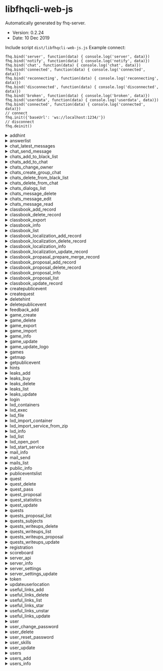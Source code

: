 # libfhqcli-web-js

 Automatically generated by fhq-server. 
 * Version: 0.2.24
 * Date: 10 Dec 2019

 Include script ```dist/libfhqcli-web-js.js```
 Example connect:
```
fhq.bind('server', function(data) { console.log('server', data)})
fhq.bind('notify', function(data) { console.log('notify', data)})
fhq.bind('chat', function(data) { console.log('chat', data)})
fhq.bind('connected', function(data) { console.log('connected', data)})
fhq.bind('reconnecting', function(data) { console.log('reconnecting', data)})
fhq.bind('disconnected', function(data) { console.log('disconnected', data)})
fhq.bind('broken', function(data) { console.log('broken', data)})
fhq.bind('userdata', function(data) { console.log('userdata', data)})
fhq.bind('connected', function(data) { console.log('connected', data)})
// connect
fhq.init({'baseUrl': 'ws://localhost:1234/'})
// disconnect
fhq.deinit()
```

<details>
<summary>addhint</summary>

## addhint

Methid add hint to quest

Access: unauthorized - **no**,  user - **no**,  admin - **yes**

 #### Input params 

 * questid - integer, required; quest id
 * hint - string, required; hint text


 #### example call method 

```
fhq.addhint({
    "questid": 0,
    "hint": ""
}).done(function(r) {
    console.log('Success: ', r);
}).fail(function(err) {
    console.error('Error:', err);
});
```

</details>

<details>
<summary>answerlist</summary>

## answerlist

Return user answers list

Access: unauthorized - **no**,  user - **no**,  admin - **yes**

 #### Input params 

 * page - integer, required; Number of page
 * onpage - integer, required; How much rows on page
 * questid - integer, optional; Filter for questid
 * userid - integer, optional; Filter for userid


 #### example call method 

```
fhq.answerlist({
    "page": 0,
    "onpage": 10,
    "questid": 0,
    "userid": 0
}).done(function(r) {
    console.log('Success: ', r);
}).fail(function(err) {
    console.error('Error:', err);
});
```

</details>

<details>
<summary>chat_latest_messages</summary>

## chat_latest_messages

Method will be send chat message and it sent to another users

Access: unauthorized - **yes**,  user - **yes**,  admin - **yes**

 #### Input params 



 #### example call method 

```
fhq.chat_latest_messages({

}).done(function(r) {
    console.log('Success: ', r);
}).fail(function(err) {
    console.error('Error:', err);
});
```

</details>

<details>
<summary>chat_send_message</summary>

## chat_send_message

Method will be send chat message and it sent to another users

Access: unauthorized - **no**,  user - **yes**,  admin - **yes**

 #### Input params 

 * type - string, required; Type
 * message - string, required; Message


 #### example call method 

```
fhq.chat_send_message({
    "type": "",
    "message": ""
}).done(function(r) {
    console.log('Success: ', r);
}).fail(function(err) {
    console.error('Error:', err);
});
```

</details>

<details>
<summary>chats_add_to_black_list</summary>

## chats_add_to_black_list

Add user to black list

Access: unauthorized - **no**,  user - **yes**,  admin - **yes**

 #### Input params 



 #### example call method 

```
fhq.chats_add_to_black_list({

}).done(function(r) {
    console.log('Success: ', r);
}).fail(function(err) {
    console.error('Error:', err);
});
```

</details>

<details>
<summary>chats_add_to_chat</summary>

## chats_add_to_chat

Add user to some chat

Access: unauthorized - **no**,  user - **yes**,  admin - **yes**

 #### Input params 



 #### example call method 

```
fhq.chats_add_to_chat({

}).done(function(r) {
    console.log('Success: ', r);
}).fail(function(err) {
    console.error('Error:', err);
});
```

</details>

<details>
<summary>chats_change_owner</summary>

## chats_change_owner

Change owner of the chat

Access: unauthorized - **no**,  user - **yes**,  admin - **yes**

 #### Input params 



 #### example call method 

```
fhq.chats_change_owner({

}).done(function(r) {
    console.log('Success: ', r);
}).fail(function(err) {
    console.error('Error:', err);
});
```

</details>

<details>
<summary>chats_create_group_chat</summary>

## chats_create_group_chat

Create group chat

Access: unauthorized - **no**,  user - **yes**,  admin - **yes**

 #### Input params 



 #### example call method 

```
fhq.chats_create_group_chat({

}).done(function(r) {
    console.log('Success: ', r);
}).fail(function(err) {
    console.error('Error:', err);
});
```

</details>

<details>
<summary>chats_delete_from_black_list</summary>

## chats_delete_from_black_list

Delete user from black list

Access: unauthorized - **no**,  user - **yes**,  admin - **yes**

 #### Input params 



 #### example call method 

```
fhq.chats_delete_from_black_list({

}).done(function(r) {
    console.log('Success: ', r);
}).fail(function(err) {
    console.error('Error:', err);
});
```

</details>

<details>
<summary>chats_delete_from_chat</summary>

## chats_delete_from_chat

Delete user from chat

Access: unauthorized - **no**,  user - **yes**,  admin - **yes**

 #### Input params 



 #### example call method 

```
fhq.chats_delete_from_chat({

}).done(function(r) {
    console.log('Success: ', r);
}).fail(function(err) {
    console.error('Error:', err);
});
```

</details>

<details>
<summary>chats_dialogs_list</summary>

## chats_dialogs_list

Show list of dialogs

Access: unauthorized - **no**,  user - **yes**,  admin - **yes**

 #### Input params 



 #### example call method 

```
fhq.chats_dialogs_list({

}).done(function(r) {
    console.log('Success: ', r);
}).fail(function(err) {
    console.error('Error:', err);
});
```

</details>

<details>
<summary>chats_message_delete</summary>

## chats_message_delete

Delete message from chat

Access: unauthorized - **no**,  user - **yes**,  admin - **yes**

 #### Input params 



 #### example call method 

```
fhq.chats_message_delete({

}).done(function(r) {
    console.log('Success: ', r);
}).fail(function(err) {
    console.error('Error:', err);
});
```

</details>

<details>
<summary>chats_message_edit</summary>

## chats_message_edit

Edit message

Access: unauthorized - **no**,  user - **yes**,  admin - **yes**

 #### Input params 



 #### example call method 

```
fhq.chats_message_edit({

}).done(function(r) {
    console.log('Success: ', r);
}).fail(function(err) {
    console.error('Error:', err);
});
```

</details>

<details>
<summary>chats_message_read</summary>

## chats_message_read

Change chat message status from "unread" to "read"

Access: unauthorized - **no**,  user - **yes**,  admin - **yes**

 #### Input params 



 #### example call method 

```
fhq.chats_message_read({

}).done(function(r) {
    console.log('Success: ', r);
}).fail(function(err) {
    console.error('Error:', err);
});
```

</details>

<details>
<summary>classbook_add_record</summary>

## classbook_add_record

Adds a new article with the specified name, content, and id.

Access: unauthorized - **no**,  user - **no**,  admin - **yes**

 #### Input params 

 * parentid - integer, required; pareintid for classbook article
 * name - string, required; name of article
 * content - string, required; content of article
 * uuid - string, optional; uuid of article
 * ordered - integer, optional; order of article


 #### example call method 

```
fhq.classbook_add_record({
    "parentid": 0,
    "name": "",
    "content": "",
    "uuid": "",
    "ordered": 0
}).done(function(r) {
    console.log('Success: ', r);
}).fail(function(err) {
    console.error('Error:', err);
});
```

</details>

<details>
<summary>classbook_delete_record</summary>

## classbook_delete_record

Delete a article with a given classbookid

Access: unauthorized - **no**,  user - **no**,  admin - **yes**

 #### Input params 

 * classbookid - integer, required; id for classbook article


 #### example call method 

```
fhq.classbook_delete_record({
    "classbookid": 0
}).done(function(r) {
    console.log('Success: ', r);
}).fail(function(err) {
    console.error('Error:', err);
});
```

</details>

<details>
<summary>classbook_export</summary>

## classbook_export

Export classbook's articles to html or markdown, optionally in zip archive.

Access: unauthorized - **no**,  user - **yes**,  admin - **yes**

 #### Input params 

 * output - string, required; The output file format
 * lang - string, required; The output file format
 * zip - boolean, optional; Zipping the output


 #### example call method 

```
fhq.classbook_export({
    "output": "",
    "lang": "",
    "zip": ""
}).done(function(r) {
    console.log('Success: ', r);
}).fail(function(err) {
    console.error('Error:', err);
});
```

</details>

<details>
<summary>classbook_info</summary>

## classbook_info

Return name and content, langs, path classbook article with a given id

Access: unauthorized - **yes**,  user - **yes**,  admin - **yes**

 #### Input params 

 * classbookid - integer, required; id for the classbook article
 * lang - string, optional; Set lang for the article


 #### example call method 

```
fhq.classbook_info({
    "classbookid": 0,
    "lang": ""
}).done(function(r) {
    console.log('Success: ', r);
}).fail(function(err) {
    console.error('Error:', err);
});
```

</details>

<details>
<summary>classbook_list</summary>

## classbook_list

Return list of classbook articles

Access: unauthorized - **yes**,  user - **yes**,  admin - **yes**

 #### Input params 

 * parentid - integer, required; parentid for classbook articles
 * lang - string, optional; lang for classbook articles
 * search - string, optional; Search string for classbook articles


 #### example call method 

```
fhq.classbook_list({
    "parentid": 0,
    "lang": "",
    "search": ""
}).done(function(r) {
    console.log('Success: ', r);
}).fail(function(err) {
    console.error('Error:', err);
});
```

</details>

<details>
<summary>classbook_localization_add_record</summary>

## classbook_localization_add_record

Add a new article localization for the English version

Access: unauthorized - **no**,  user - **no**,  admin - **yes**

 #### Input params 

 * classbookid - integer, required; Classbookid for article localization
 * lang - string, required; Language
 * name - string, required; Article name
 * content - string, required; The content of the article


 #### example call method 

```
fhq.classbook_localization_add_record({
    "classbookid": 0,
    "lang": "",
    "name": "",
    "content": ""
}).done(function(r) {
    console.log('Success: ', r);
}).fail(function(err) {
    console.error('Error:', err);
});
```

</details>

<details>
<summary>classbook_localization_delete_record</summary>

## classbook_localization_delete_record

Delete an article localization

Access: unauthorized - **no**,  user - **no**,  admin - **yes**

 #### Input params 

 * classbook_localizationid - integer, required; Localization id


 #### example call method 

```
fhq.classbook_localization_delete_record({
    "classbook_localizationid": 0
}).done(function(r) {
    console.log('Success: ', r);
}).fail(function(err) {
    console.error('Error:', err);
});
```

</details>

<details>
<summary>classbook_localization_info</summary>

## classbook_localization_info

Find and display localization for an article by classbookid

Access: unauthorized - **no**,  user - **no**,  admin - **yes**

 #### Input params 

 * classbook_localizationid - integer, required; Localization id


 #### example call method 

```
fhq.classbook_localization_info({
    "classbook_localizationid": 0
}).done(function(r) {
    console.log('Success: ', r);
}).fail(function(err) {
    console.error('Error:', err);
});
```

</details>

<details>
<summary>classbook_localization_update_record</summary>

## classbook_localization_update_record

Update table with localization by classbookid

Access: unauthorized - **no**,  user - **no**,  admin - **yes**

 #### Input params 

 * classbook_localizationid - integer, required; Localization id
 * name - string, required; Article name
 * content - string, required; The content of the article


 #### example call method 

```
fhq.classbook_localization_update_record({
    "classbook_localizationid": 0,
    "name": "",
    "content": ""
}).done(function(r) {
    console.log('Success: ', r);
}).fail(function(err) {
    console.error('Error:', err);
});
```

</details>

<details>
<summary>classbook_propasal_prepare_merge_record</summary>

## classbook_propasal_prepare_merge_record

Prepare to merge updating requests

Access: unauthorized - **no**,  user - **no**,  admin - **yes**

 #### Input params 

 * classbook_proposal_id - integer, required; Proposal id


 #### example call method 

```
fhq.classbook_propasal_prepare_merge_record({
    "classbook_proposal_id": 0
}).done(function(r) {
    console.log('Success: ', r);
}).fail(function(err) {
    console.error('Error:', err);
});
```

</details>

<details>
<summary>classbook_proposal_add_record</summary>

## classbook_proposal_add_record

Propose an update of article

Access: unauthorized - **no**,  user - **yes**,  admin - **yes**

 #### Input params 

 * classbookid - integer, required; Classbookid for an article
 * lang - string, required; Language
 * name - string, required; Article name
 * content - string, required; The content of the article


 #### example call method 

```
fhq.classbook_proposal_add_record({
    "classbookid": 0,
    "lang": "",
    "name": "",
    "content": ""
}).done(function(r) {
    console.log('Success: ', r);
}).fail(function(err) {
    console.error('Error:', err);
});
```

</details>

<details>
<summary>classbook_proposal_delete_record</summary>

## classbook_proposal_delete_record

Delete a proposal of updating an article

Access: unauthorized - **no**,  user - **yes**,  admin - **yes**

 #### Input params 

 * classbook_proposal_id - integer, required; Proposal id


 #### example call method 

```
fhq.classbook_proposal_delete_record({
    "classbook_proposal_id": 0
}).done(function(r) {
    console.log('Success: ', r);
}).fail(function(err) {
    console.error('Error:', err);
});
```

</details>

<details>
<summary>classbook_proposal_info</summary>

## classbook_proposal_info

Find and display all proposal data by id

Access: unauthorized - **no**,  user - **yes**,  admin - **yes**

 #### Input params 

 * classbook_proposal_id - integer, required; Proposal id


 #### example call method 

```
fhq.classbook_proposal_info({
    "classbook_proposal_id": 0
}).done(function(r) {
    console.log('Success: ', r);
}).fail(function(err) {
    console.error('Error:', err);
});
```

</details>

<details>
<summary>classbook_proposal_list</summary>

## classbook_proposal_list

Display list of proposals by classbookid

Access: unauthorized - **no**,  user - **yes**,  admin - **yes**

 #### Input params 

 * classbookid - integer, required; Classbookid for an article
 * lang - string, optional; Language


 #### example call method 

```
fhq.classbook_proposal_list({
    "classbookid": 0,
    "lang": ""
}).done(function(r) {
    console.log('Success: ', r);
}).fail(function(err) {
    console.error('Error:', err);
});
```

</details>

<details>
<summary>classbook_update_record</summary>

## classbook_update_record

Update a article with a given classbookid

Access: unauthorized - **no**,  user - **no**,  admin - **yes**

 #### Input params 

 * classbookid - integer, required; id for classbook article
 * name - string, optional; name for classbook article
 * content - string, optional; content for classbook article
 * ordered - integer, optional; ordered for classbook article
 * parentid - integer, optional; parentid for classbook article


 #### example call method 

```
fhq.classbook_update_record({
    "classbookid": 0,
    "name": "",
    "content": "",
    "ordered": 0,
    "parentid": 0
}).done(function(r) {
    console.log('Success: ', r);
}).fail(function(err) {
    console.error('Error:', err);
});
```

</details>

<details>
<summary>createpublicevent</summary>

## createpublicevent

Create the public event

Access: unauthorized - **no**,  user - **no**,  admin - **yes**

 #### Input params 

 * type - string, required; Type of event
 * message - string, required; Message


 #### example call method 

```
fhq.createpublicevent({
    "type": "",
    "message": ""
}).done(function(r) {
    console.log('Success: ', r);
}).fail(function(err) {
    console.error('Error:', err);
});
```

</details>

<details>
<summary>createquest</summary>

## createquest

Method will be create new quest

Access: unauthorized - **no**,  user - **no**,  admin - **yes**

 #### Input params 

 * uuid - string, required; Global Identificator of the quest
 * gameid - integer, required; Which game included this quest
 * name - string, required; Name of the quest
 * text - string, required; Description of the quest
 * score - integer, required; How much append to user score after solve quest by them
 * author - string, required; Author of the quest
 * subject - string, required; Subject must be one from types
 * answer - string, required; Answer for the quest
 * answer_format - string, required; Answer format for the quest
 * state - string, required; State of the quest
 * description_state - string, required; You can add some descriptions for quest state
 * copyright - string, optional; You can add some copyright information


 #### example call method 

```
fhq.createquest({
    "uuid": "",
    "gameid": 0,
    "name": "",
    "text": "",
    "score": 0,
    "author": "",
    "subject": "",
    "answer": "",
    "answer_format": "",
    "state": "",
    "description_state": "",
    "copyright": ""
}).done(function(r) {
    console.log('Success: ', r);
}).fail(function(err) {
    console.error('Error:', err);
});
```

</details>

<details>
<summary>deletehint</summary>

## deletehint

Method for delete hint from quest

Access: unauthorized - **no**,  user - **no**,  admin - **yes**

 #### Input params 

 * hintid - integer, required; hint id


 #### example call method 

```
fhq.deletehint({
    "hintid": 0
}).done(function(r) {
    console.log('Success: ', r);
}).fail(function(err) {
    console.error('Error:', err);
});
```

</details>

<details>
<summary>deletepublicevent</summary>

## deletepublicevent

Delete public event

Access: unauthorized - **no**,  user - **no**,  admin - **yes**

 #### Input params 

 * eventid - integer, required; Event ID


 #### example call method 

```
fhq.deletepublicevent({
    "eventid": 0
}).done(function(r) {
    console.log('Success: ', r);
}).fail(function(err) {
    console.error('Error:', err);
});
```

</details>

<details>
<summary>feedback_add</summary>

## feedback_add

Create the feedback

Access: unauthorized - **yes**,  user - **yes**,  admin - **yes**

 #### Input params 

 * from - string, required; From user
 * text - string, required; Text of feedback
 * type - string, required; Type of feedback


 #### example call method 

```
fhq.feedback_add({
    "from": "",
    "text": "",
    "type": ""
}).done(function(r) {
    console.log('Success: ', r);
}).fail(function(err) {
    console.error('Error:', err);
});
```

</details>

<details>
<summary>game_create</summary>

## game_create

Create the game

Access: unauthorized - **no**,  user - **no**,  admin - **yes**

 #### Input params 

 * uuid - string, required; Global Identificator of the Game
 * name - string, required; Name of the Game
 * description - string, required; Description of the Game
 * state - string, required; State of the game
 * form - string, required; Form of the game
 * type - string, required; Type of the game
 * date_start - string, required; Date start
 * date_stop - string, required; Date stop
 * date_restart - string, required; Date restart
 * organizators - string, required; Organizators


 #### example call method 

```
fhq.game_create({
    "uuid": "",
    "name": "",
    "description": "",
    "state": "",
    "form": "",
    "type": "",
    "date_start": "",
    "date_stop": "",
    "date_restart": "",
    "organizators": ""
}).done(function(r) {
    console.log('Success: ', r);
}).fail(function(err) {
    console.error('Error:', err);
});
```

</details>

<details>
<summary>game_delete</summary>

## game_delete

Remove game and all quests

Access: unauthorized - **no**,  user - **no**,  admin - **yes**

 #### Input params 

 * uuid - string, required; Global Identificator of the Game
 * admin_password - string, required; Admin Password


 #### example call method 

```
fhq.game_delete({
    "uuid": "",
    "admin_password": ""
}).done(function(r) {
    console.log('Success: ', r);
}).fail(function(err) {
    console.error('Error:', err);
});
```

</details>

<details>
<summary>game_export</summary>

## game_export

Export the game

Access: unauthorized - **no**,  user - **no**,  admin - **yes**

 #### Input params 

 * uuid - string, required; Global Identificator of the Game


 #### example call method 

```
fhq.game_export({
    "uuid": ""
}).done(function(r) {
    console.log('Success: ', r);
}).fail(function(err) {
    console.error('Error:', err);
});
```

</details>

<details>
<summary>game_import</summary>

## game_import

Import game

Access: unauthorized - **no**,  user - **no**,  admin - **yes**

 #### Input params 

 * uuid - string, required; Global Identificator of the Game


 #### example call method 

```
fhq.game_import({
    "uuid": ""
}).done(function(r) {
    console.log('Success: ', r);
}).fail(function(err) {
    console.error('Error:', err);
});
```

</details>

<details>
<summary>game_info</summary>

## game_info

Return game info

Access: unauthorized - **no**,  user - **no**,  admin - **yes**

 #### Input params 

 * uuid - string, required; Global Identificator of the Game


 #### example call method 

```
fhq.game_info({
    "uuid": ""
}).done(function(r) {
    console.log('Success: ', r);
}).fail(function(err) {
    console.error('Error:', err);
});
```

</details>

<details>
<summary>game_update</summary>

## game_update

Update game info

Access: unauthorized - **no**,  user - **no**,  admin - **yes**

 #### Input params 

 * uuid - string, required; Global Identificator of the Game
 * name - string, optional; Name of the Game
 * description - string, optional; Description of the Game
 * state - string, optional; State of the game
 * form - string, optional; Form of the game
 * type - string, optional; Type of the game
 * date_start - string, optional; Date start
 * date_stop - string, optional; Date stop
 * date_restart - string, optional; Date restart
 * organizators - string, optional; Organizators


 #### example call method 

```
fhq.game_update({
    "uuid": "",
    "name": "",
    "description": "",
    "state": "",
    "form": "",
    "type": "",
    "date_start": "",
    "date_stop": "",
    "date_restart": "",
    "organizators": ""
}).done(function(r) {
    console.log('Success: ', r);
}).fail(function(err) {
    console.error('Error:', err);
});
```

</details>

<details>
<summary>game_update_logo</summary>

## game_update_logo

Update game logo

Access: unauthorized - **no**,  user - **no**,  admin - **yes**

 #### Input params 

 * uuid - string, required; Global Identificator of the Game
 * image_png_base64 - string, required; Image PNG in Base64


 #### example call method 

```
fhq.game_update_logo({
    "uuid": "",
    "image_png_base64": ""
}).done(function(r) {
    console.log('Success: ', r);
}).fail(function(err) {
    console.error('Error:', err);
});
```

</details>

<details>
<summary>games</summary>

## games

Method returned list of games

Access: unauthorized - **yes**,  user - **yes**,  admin - **yes**

 #### Input params 



 #### example call method 

```
fhq.games({

}).done(function(r) {
    console.log('Success: ', r);
}).fail(function(err) {
    console.error('Error:', err);
});
```

</details>

<details>
<summary>getmap</summary>

## getmap

Returned coordinate list

Access: unauthorized - **yes**,  user - **yes**,  admin - **yes**

 #### Input params 



 #### example call method 

```
fhq.getmap({

}).done(function(r) {
    console.log('Success: ', r);
}).fail(function(err) {
    console.error('Error:', err);
});
```

</details>

<details>
<summary>getpublicevent</summary>

## getpublicevent

Return public event info by id

Access: unauthorized - **yes**,  user - **yes**,  admin - **yes**

 #### Input params 

 * eventid - integer, required; Event id


 #### example call method 

```
fhq.getpublicevent({
    "eventid": 0
}).done(function(r) {
    console.log('Success: ', r);
}).fail(function(err) {
    console.error('Error:', err);
});
```

</details>

<details>
<summary>hints</summary>

## hints

Return list of hints

Access: unauthorized - **yes**,  user - **yes**,  admin - **yes**

 #### Input params 

 * questid - integer, required; Quest id


 #### example call method 

```
fhq.hints({
    "questid": 0
}).done(function(r) {
    console.log('Success: ', r);
}).fail(function(err) {
    console.error('Error:', err);
});
```

</details>

<details>
<summary>leaks_add</summary>

## leaks_add

Method adds a leak

Access: unauthorized - **no**,  user - **no**,  admin - **yes**

 #### Input params 

 * uuid - string, required; UUID of the leak
 * game_uuid - string, required; UUID of the game
 * name - string, required; Visible part of the content
 * content - string, required; Content of the leak
 * score - integer, required; Price of the leak


 #### example call method 

```
fhq.leaks_add({
    "uuid": "",
    "game_uuid": "",
    "name": "",
    "content": "",
    "score": 0
}).done(function(r) {
    console.log('Success: ', r);
}).fail(function(err) {
    console.error('Error:', err);
});
```

</details>

<details>
<summary>leaks_buy</summary>

## leaks_buy

Method buys a leak

Access: unauthorized - **no**,  user - **yes**,  admin - **no**

 #### Input params 

 * id - integer, required; Leak id


 #### example call method 

```
fhq.leaks_buy({
    "id": 0
}).done(function(r) {
    console.log('Success: ', r);
}).fail(function(err) {
    console.error('Error:', err);
});
```

</details>

<details>
<summary>leaks_delete</summary>

## leaks_delete

Method deletes a leak

Access: unauthorized - **no**,  user - **no**,  admin - **yes**

 #### Input params 

 * id - integer, required; Leak id


 #### example call method 

```
fhq.leaks_delete({
    "id": 0
}).done(function(r) {
    console.log('Success: ', r);
}).fail(function(err) {
    console.error('Error:', err);
});
```

</details>

<details>
<summary>leaks_list</summary>

## leaks_list

Method returns list of leaks

Access: unauthorized - **yes**,  user - **yes**,  admin - **yes**

 #### Input params 

 * page - integer, required; Number of page
 * onpage - integer, required; How much rows in one page


 #### example call method 

```
fhq.leaks_list({
    "page": 0,
    "onpage": 10
}).done(function(r) {
    console.log('Success: ', r);
}).fail(function(err) {
    console.error('Error:', err);
});
```

</details>

<details>
<summary>leaks_update</summary>

## leaks_update

Method updates a leak

Access: unauthorized - **no**,  user - **no**,  admin - **yes**

 #### Input params 

 * id - integer, required; Leak id
 * name - string, optional; Visible part of the content
 * content - string, optional; Content of the leak
 * score - integer, optional; Price of the leak


 #### example call method 

```
fhq.leaks_update({
    "id": 0,
    "name": "",
    "content": "",
    "score": 0
}).done(function(r) {
    console.log('Success: ', r);
}).fail(function(err) {
    console.error('Error:', err);
});
```

</details>

<details>
<summary>login</summary>

## login

Method for login

Access: unauthorized - **yes**,  user - **no**,  admin - **no**

 #### Input params 

 * email - string, required; E-mail
 * password - string, required; Password


 #### example call method 

```
fhq.login({
    "email": "",
    "password": ""
}).done(function(r) {
    console.log('Success: ', r);
}).fail(function(err) {
    console.error('Error:', err);
});
```

</details>

<details>
<summary>lxd_containers</summary>

## lxd_containers

Any actions with the container. Actions: create, start, stop and delete container

Access: unauthorized - **no**,  user - **no**,  admin - **yes**

 #### Input params 

 * name - string, required; Container name
 * action - string, required; Actions: create, start, stop and delete container


 #### example call method 

```
fhq.lxd_containers({
    "name": "",
    "action": ""
}).done(function(r) {
    console.log('Success: ', r);
}).fail(function(err) {
    console.error('Error:', err);
});
```

</details>

<details>
<summary>lxd_exec</summary>

## lxd_exec

Exec command in the container with name.

Access: unauthorized - **no**,  user - **no**,  admin - **yes**

 #### Input params 

 * name - string, required; Container name
 * command - string, required; Name of execution command


 #### example call method 

```
fhq.lxd_exec({
    "name": "",
    "command": ""
}).done(function(r) {
    console.log('Success: ', r);
}).fail(function(err) {
    console.error('Error:', err);
});
```

</details>

<details>
<summary>lxd_file</summary>

## lxd_file

Pull, push, delete file inside the container.

Access: unauthorized - **no**,  user - **no**,  admin - **yes**

 #### Input params 

 * name - string, required; Container name
 * action - string, required; Action with files: pull, push or delete
 * path - string, required; Path to file inside the container


 #### example call method 

```
fhq.lxd_file({
    "name": "",
    "action": "",
    "path": ""
}).done(function(r) {
    console.log('Success: ', r);
}).fail(function(err) {
    console.error('Error:', err);
});
```

</details>

<details>
<summary>lxd_import_container</summary>

## lxd_import_container

Import container from json configuration.

Access: unauthorized - **no**,  user - **no**,  admin - **yes**

 #### Input params 

 * config - string, required; Container's configuration in json dumped string.


 #### example call method 

```
fhq.lxd_import_container({
    "config": ""
}).done(function(r) {
    console.log('Success: ', r);
}).fail(function(err) {
    console.error('Error:', err);
});
```

</details>

<details>
<summary>lxd_import_service_from_zip</summary>

## lxd_import_service_from_zip

Import Service from zip.

Access: unauthorized - **no**,  user - **no**,  admin - **yes**

 #### Input params 

 * zip_file - string, required; Service's configuration in Base64 zip archive.


 #### example call method 

```
fhq.lxd_import_service_from_zip({
    "zip_file": ""
}).done(function(r) {
    console.log('Success: ', r);
}).fail(function(err) {
    console.error('Error:', err);
});
```

</details>

<details>
<summary>lxd_info</summary>

## lxd_info

Get information about the orhestra, containers.

Access: unauthorized - **no**,  user - **no**,  admin - **yes**

 #### Input params 

 * name - string, required; Container name
 * get - string, optional; Requested information


 #### example call method 

```
fhq.lxd_info({
    "name": "",
    "get": ""
}).done(function(r) {
    console.log('Success: ', r);
}).fail(function(err) {
    console.error('Error:', err);
});
```

</details>

<details>
<summary>lxd_list</summary>

## lxd_list

Get information about all containers.

Access: unauthorized - **no**,  user - **no**,  admin - **yes**

 #### Input params 



 #### example call method 

```
fhq.lxd_list({

}).done(function(r) {
    console.log('Success: ', r);
}).fail(function(err) {
    console.error('Error:', err);
});
```

</details>

<details>
<summary>lxd_open_port</summary>

## lxd_open_port

Opens the container port.

Access: unauthorized - **no**,  user - **no**,  admin - **yes**

 #### Input params 

 * name - string, required; Container name
 * port - integer, required; Number container port
 * protocol - string, required; Protocol


 #### example call method 

```
fhq.lxd_open_port({
    "name": "",
    "port": 0,
    "protocol": ""
}).done(function(r) {
    console.log('Success: ', r);
}).fail(function(err) {
    console.error('Error:', err);
});
```

</details>

<details>
<summary>lxd_start_service</summary>

## lxd_start_service

Start service.

Access: unauthorized - **no**,  user - **no**,  admin - **yes**

 #### Input params 

 * name - string, required; Service's name.


 #### example call method 

```
fhq.lxd_start_service({
    "name": ""
}).done(function(r) {
    console.log('Success: ', r);
}).fail(function(err) {
    console.error('Error:', err);
});
```

</details>

<details>
<summary>mail_info</summary>

## mail_info

This method Will be return info of mail

Access: unauthorized - **no**,  user - **no**,  admin - **yes**

 #### Input params 



 #### example call method 

```
fhq.mail_info({

}).done(function(r) {
    console.log('Success: ', r);
}).fail(function(err) {
    console.error('Error:', err);
});
```

</details>

<details>
<summary>mail_send</summary>

## mail_send

Mail Send

Access: unauthorized - **no**,  user - **no**,  admin - **yes**

 #### Input params 

 * to - string, required; E-mail of the recipient
 * subject - string, required; Subject of the message
 * body - string, required; Body of the message


 #### example call method 

```
fhq.mail_send({
    "to": "",
    "subject": "",
    "body": ""
}).done(function(r) {
    console.log('Success: ', r);
}).fail(function(err) {
    console.error('Error:', err);
});
```

</details>

<details>
<summary>mails_list</summary>

## mails_list

Mails list

Access: unauthorized - **no**,  user - **no**,  admin - **yes**

 #### Input params 

 * filter_email - string, optional; Filter by email
 * filter_subject - string, optional; Filter by subject
 * filter_message - string, optional; Filter by message
 * onpage - integer, optional; On page
 * page - integer, optional; page


 #### example call method 

```
fhq.mails_list({
    "filter_email": "",
    "filter_subject": "",
    "filter_message": "",
    "onpage": 10,
    "page": 0
}).done(function(r) {
    console.log('Success: ', r);
}).fail(function(err) {
    console.error('Error:', err);
});
```

</details>

<details>
<summary>public_info</summary>

## public_info

Method return public information about server

Access: unauthorized - **yes**,  user - **yes**,  admin - **yes**

 #### Input params 



 #### example call method 

```
fhq.public_info({

}).done(function(r) {
    console.log('Success: ', r);
}).fail(function(err) {
    console.error('Error:', err);
});
```

</details>

<details>
<summary>publiceventslist</summary>

## publiceventslist

Return list of public events

Access: unauthorized - **yes**,  user - **yes**,  admin - **yes**

 #### Input params 

 * page - integer, required; Number of page
 * onpage - integer, required; How much rows in one page
 * type - string, optional; Filter by type events
 * search - string, optional; Filter by message event


 #### example call method 

```
fhq.publiceventslist({
    "page": 0,
    "onpage": 10,
    "type": "",
    "search": ""
}).done(function(r) {
    console.log('Success: ', r);
}).fail(function(err) {
    console.error('Error:', err);
});
```

</details>

<details>
<summary>quest</summary>

## quest

Update the quest info

Access: unauthorized - **yes**,  user - **yes**,  admin - **yes**

 #### Input params 

 * questid - integer, required; Quest ID


 #### example call method 

```
fhq.quest({
    "questid": 0
}).done(function(r) {
    console.log('Success: ', r);
}).fail(function(err) {
    console.error('Error:', err);
});
```

</details>

<details>
<summary>quest_delete</summary>

## quest_delete

Method for delete quest

Access: unauthorized - **no**,  user - **no**,  admin - **yes**

 #### Input params 

 * questid - integer, required; Quest ID


 #### example call method 

```
fhq.quest_delete({
    "questid": 0
}).done(function(r) {
    console.log('Success: ', r);
}).fail(function(err) {
    console.error('Error:', err);
});
```

</details>

<details>
<summary>quest_pass</summary>

## quest_pass

Quest pass

Access: unauthorized - **no**,  user - **yes**,  admin - **yes**

 #### Input params 

 * questid - integer, required; Quest ID
 * answer - string, required; Answer


 #### example call method 

```
fhq.quest_pass({
    "questid": 0,
    "answer": ""
}).done(function(r) {
    console.log('Success: ', r);
}).fail(function(err) {
    console.error('Error:', err);
});
```

</details>

<details>
<summary>quest_proposal</summary>

## quest_proposal

Add quest proposal

Access: unauthorized - **no**,  user - **yes**,  admin - **yes**

 #### Input params 

 * gameid - integer, required; Which game included this quest
 * name - string, required; Name of the quest
 * text - string, required; Description of the quest
 * score - integer, required; How much append to user score after solve quest by them
 * author - string, required; Author of the quest
 * subject - string, required; Subject must be one from types (look types)
 * answer - string, required; Answer for the quest
 * answer_format - string, required; Answer format for the quest


 #### example call method 

```
fhq.quest_proposal({
    "gameid": 0,
    "name": "",
    "text": "",
    "score": 0,
    "author": "",
    "subject": "",
    "answer": "",
    "answer_format": ""
}).done(function(r) {
    console.log('Success: ', r);
}).fail(function(err) {
    console.error('Error:', err);
});
```

</details>

<details>
<summary>quest_statistics</summary>

## quest_statistics

Mehtod will be return quest public statistics

Access: unauthorized - **yes**,  user - **yes**,  admin - **yes**

 #### Input params 

 * questid - integer, required; Quest ID


 #### example call method 

```
fhq.quest_statistics({
    "questid": 0
}).done(function(r) {
    console.log('Success: ', r);
}).fail(function(err) {
    console.error('Error:', err);
});
```

</details>

<details>
<summary>quest_update</summary>

## quest_update

Update the quest info

Access: unauthorized - **no**,  user - **no**,  admin - **yes**

 #### Input params 

 * questid - integer, required; Quest ID
 * name - string, optional; Name of the quest
 * gameid - integer, optional; Which game included this quest
 * text - string, optional; Description of the quest
 * score - integer, optional; How much append to user score after solve quest by them
 * subject - string, optional; Subject must be one from types
 * author - string, optional; Author of the quest
 * answer - string, optional; Answer for the quest
 * answer_format - string, optional; Answer format for the quest
 * state - string, optional; State of the quest
 * description_state - string, optional; You can update some descriptions for quest state
 * copyright - string, optional; You can update copyright


 #### example call method 

```
fhq.quest_update({
    "questid": 0,
    "name": "",
    "gameid": 0,
    "text": "",
    "score": 0,
    "subject": "",
    "author": "",
    "answer": "",
    "answer_format": "",
    "state": "",
    "description_state": "",
    "copyright": ""
}).done(function(r) {
    console.log('Success: ', r);
}).fail(function(err) {
    console.error('Error:', err);
});
```

</details>

<details>
<summary>quests</summary>

## quests

Method will be returned quest list

Access: unauthorized - **yes**,  user - **yes**,  admin - **yes**

 #### Input params 

 * subject - string, optional; Filter by subject
 * filter - string, optional; Filter by some text


 #### example call method 

```
fhq.quests({
    "subject": "",
    "filter": ""
}).done(function(r) {
    console.log('Success: ', r);
}).fail(function(err) {
    console.error('Error:', err);
});
```

</details>

<details>
<summary>quests_proposal_list</summary>

## quests_proposal_list

Quests proposal list

Access: unauthorized - **no**,  user - **no**,  admin - **yes**

 #### Input params 

 * onpage - integer, optional; On page
 * page - integer, optional; page


 #### example call method 

```
fhq.quests_proposal_list({
    "onpage": 10,
    "page": 0
}).done(function(r) {
    console.log('Success: ', r);
}).fail(function(err) {
    console.error('Error:', err);
});
```

</details>

<details>
<summary>quests_subjects</summary>

## quests_subjects

Method returned list of quests by subjects

Access: unauthorized - **yes**,  user - **yes**,  admin - **yes**

 #### Input params 



 #### example call method 

```
fhq.quests_subjects({

}).done(function(r) {
    console.log('Success: ', r);
}).fail(function(err) {
    console.error('Error:', err);
});
```

</details>

<details>
<summary>quests_writeups_delete</summary>

## quests_writeups_delete

This method will be remove writeup

Access: unauthorized - **no**,  user - **no**,  admin - **yes**

 #### Input params 

 * writeupid - integer, required; WriteUp ID


 #### example call method 

```
fhq.quests_writeups_delete({
    "writeupid": 0
}).done(function(r) {
    console.log('Success: ', r);
}).fail(function(err) {
    console.error('Error:', err);
});
```

</details>

<details>
<summary>quests_writeups_list</summary>

## quests_writeups_list

This method will be returned list of writeups by questid

Access: unauthorized - **yes**,  user - **yes**,  admin - **yes**

 #### Input params 

 * questid - integer, required; Quest ID


 #### example call method 

```
fhq.quests_writeups_list({
    "questid": 0
}).done(function(r) {
    console.log('Success: ', r);
}).fail(function(err) {
    console.error('Error:', err);
});
```

</details>

<details>
<summary>quests_writeups_proposal</summary>

## quests_writeups_proposal

This method will be add writeup from authorized user

Access: unauthorized - **no**,  user - **yes**,  admin - **yes**

 #### Input params 

 * questid - integer, required; Quest ID
 * writeup_link - string, required; Link to writeup (Must be start from https://www.youtube.com/watch?v=)


 #### example call method 

```
fhq.quests_writeups_proposal({
    "questid": 0,
    "writeup_link": ""
}).done(function(r) {
    console.log('Success: ', r);
}).fail(function(err) {
    console.error('Error:', err);
});
```

</details>

<details>
<summary>quests_writeups_update</summary>

## quests_writeups_update

This method will be update writeup approve now

Access: unauthorized - **no**,  user - **no**,  admin - **yes**

 #### Input params 

 * writeupid - integer, required; WriteUp ID
 * approve - string, required; Approve value 1 or 0


 #### example call method 

```
fhq.quests_writeups_update({
    "writeupid": 0,
    "approve": ""
}).done(function(r) {
    console.log('Success: ', r);
}).fail(function(err) {
    console.error('Error:', err);
});
```

</details>

<details>
<summary>registration</summary>

## registration

Method for registration

Access: unauthorized - **yes**,  user - **no**,  admin - **no**

 #### Input params 

 * email - string, required; E-mail
 * university - string, required; University


 #### example call method 

```
fhq.registration({
    "email": "",
    "university": ""
}).done(function(r) {
    console.log('Success: ', r);
}).fail(function(err) {
    console.error('Error:', err);
});
```

</details>

<details>
<summary>scoreboard</summary>

## scoreboard

Method return scoreboard

Access: unauthorized - **yes**,  user - **yes**,  admin - **yes**

 #### Input params 

 * page - integer, required; Number of page
 * onpage - integer, required; How much rows in one page


 #### example call method 

```
fhq.scoreboard({
    "page": 0,
    "onpage": 10
}).done(function(r) {
    console.log('Success: ', r);
}).fail(function(err) {
    console.error('Error:', err);
});
```

</details>

<details>
<summary>server_api</summary>

## server_api

This method Will be return list of all handlers

Access: unauthorized - **yes**,  user - **yes**,  admin - **yes**

 #### Input params 



 #### example call method 

```
fhq.server_api({

}).done(function(r) {
    console.log('Success: ', r);
}).fail(function(err) {
    console.error('Error:', err);
});
```

</details>

<details>
<summary>server_info</summary>

## server_info

Return server private information

Access: unauthorized - **no**,  user - **no**,  admin - **yes**

 #### Input params 



 #### example call method 

```
fhq.server_info({

}).done(function(r) {
    console.log('Success: ', r);
}).fail(function(err) {
    console.error('Error:', err);
});
```

</details>

<details>
<summary>server_settings</summary>

## server_settings

Return server settings

Access: unauthorized - **no**,  user - **no**,  admin - **yes**

 #### Input params 



 #### example call method 

```
fhq.server_settings({

}).done(function(r) {
    console.log('Success: ', r);
}).fail(function(err) {
    console.error('Error:', err);
});
```

</details>

<details>
<summary>server_settings_update</summary>

## server_settings_update

Update server settings

Access: unauthorized - **no**,  user - **no**,  admin - **yes**

 #### Input params 

 * name - string, required; name of setting
 * value - string, required; value of setting


 #### example call method 

```
fhq.server_settings_update({
    "name": "",
    "value": ""
}).done(function(r) {
    console.log('Success: ', r);
}).fail(function(err) {
    console.error('Error:', err);
});
```

</details>

<details>
<summary>token</summary>

## token

Method for login by token

Access: unauthorized - **yes**,  user - **no**,  admin - **no**

 #### Input params 

 * token - string, required; Authorization token


 #### example call method 

```
fhq.token({
    "token": ""
}).done(function(r) {
    console.log('Success: ', r);
}).fail(function(err) {
    console.error('Error:', err);
});
```

</details>

<details>
<summary>updateuserlocation</summary>

## updateuserlocation

This method will be try update user location by lastip

Access: unauthorized - **no**,  user - **no**,  admin - **yes**

 #### Input params 

 * userid - integer, required; User ID


 #### example call method 

```
fhq.updateuserlocation({
    "userid": 0
}).done(function(r) {
    console.log('Success: ', r);
}).fail(function(err) {
    console.error('Error:', err);
});
```

</details>

<details>
<summary>useful_links_add</summary>

## useful_links_add

Method for add new useful link

Access: unauthorized - **no**,  user - **no**,  admin - **yes**

 #### Input params 

 * url - string, required; URL
 * description - string, required; Description
 * author - string, required; Author


 #### example call method 

```
fhq.useful_links_add({
    "url": "",
    "description": "",
    "author": ""
}).done(function(r) {
    console.log('Success: ', r);
}).fail(function(err) {
    console.error('Error:', err);
});
```

</details>

<details>
<summary>useful_links_delete</summary>

## useful_links_delete

Method for delete link by admin

Access: unauthorized - **no**,  user - **no**,  admin - **yes**

 #### Input params 

 * url - string, required; URL
 * description - string, required; Description
 * author - string, required; Author


 #### example call method 

```
fhq.useful_links_delete({
    "url": "",
    "description": "",
    "author": ""
}).done(function(r) {
    console.log('Success: ', r);
}).fail(function(err) {
    console.error('Error:', err);
});
```

</details>

<details>
<summary>useful_links_list</summary>

## useful_links_list

Method will be return list of useful links

Access: unauthorized - **yes**,  user - **yes**,  admin - **yes**

 #### Input params 

 * filter - string, optional; Filter by word


 #### example call method 

```
fhq.useful_links_list({
    "filter": ""
}).done(function(r) {
    console.log('Success: ', r);
}).fail(function(err) {
    console.error('Error:', err);
});
```

</details>

<details>
<summary>useful_links_star</summary>

## useful_links_star

Method set star

Access: unauthorized - **no**,  user - **no**,  admin - **yes**

 #### Input params 



 #### example call method 

```
fhq.useful_links_star({

}).done(function(r) {
    console.log('Success: ', r);
}).fail(function(err) {
    console.error('Error:', err);
});
```

</details>

<details>
<summary>useful_links_unstar</summary>

## useful_links_unstar

Method set unstar

Access: unauthorized - **no**,  user - **yes**,  admin - **yes**

 #### Input params 



 #### example call method 

```
fhq.useful_links_unstar({

}).done(function(r) {
    console.log('Success: ', r);
}).fail(function(err) {
    console.error('Error:', err);
});
```

</details>

<details>
<summary>useful_links_update</summary>

## useful_links_update

Method for update useful link

Access: unauthorized - **no**,  user - **no**,  admin - **yes**

 #### Input params 

 * url - string, required; URL
 * description - string, required; Description
 * author - string, required; Author
 * status - string, required; Status


 #### example call method 

```
fhq.useful_links_update({
    "url": "",
    "description": "",
    "author": "",
    "status": ""
}).done(function(r) {
    console.log('Success: ', r);
}).fail(function(err) {
    console.error('Error:', err);
});
```

</details>

<details>
<summary>user</summary>

## user

Return user info

Access: unauthorized - **yes**,  user - **yes**,  admin - **yes**

 #### Input params 

 * userid - integer, optional; Id of user


 #### example call method 

```
fhq.user({
    "userid": 0
}).done(function(r) {
    console.log('Success: ', r);
}).fail(function(err) {
    console.error('Error:', err);
});
```

</details>

<details>
<summary>user_change_password</summary>

## user_change_password

This method for change user password

Access: unauthorized - **no**,  user - **yes**,  admin - **yes**

 #### Input params 

 * password_old - string, required; Old password
 * password_new - string, required; New password


 #### example call method 

```
fhq.user_change_password({
    "password_old": "",
    "password_new": ""
}).done(function(r) {
    console.log('Success: ', r);
}).fail(function(err) {
    console.error('Error:', err);
});
```

</details>

<details>
<summary>user_delete</summary>

## user_delete

Method for deleting a user

Access: unauthorized - **no**,  user - **no**,  admin - **yes**

 #### Input params 

 * userid - integer, required; User's id
 * password - string, required; Admin's password


 #### example call method 

```
fhq.user_delete({
    "userid": 0,
    "password": ""
}).done(function(r) {
    console.log('Success: ', r);
}).fail(function(err) {
    console.error('Error:', err);
});
```

</details>

<details>
<summary>user_reset_password</summary>

## user_reset_password

Method for reset password

Access: unauthorized - **yes**,  user - **no**,  admin - **no**

 #### Input params 

 * email - string, required; E-mail


 #### example call method 

```
fhq.user_reset_password({
    "email": ""
}).done(function(r) {
    console.log('Success: ', r);
}).fail(function(err) {
    console.error('Error:', err);
});
```

</details>

<details>
<summary>user_skills</summary>

## user_skills

Return user skills info

Access: unauthorized - **yes**,  user - **yes**,  admin - **yes**

 #### Input params 

 * userid - integer, required; Id of user


 #### example call method 

```
fhq.user_skills({
    "userid": 0
}).done(function(r) {
    console.log('Success: ', r);
}).fail(function(err) {
    console.error('Error:', err);
});
```

</details>

<details>
<summary>user_update</summary>

## user_update

Update user info

Access: unauthorized - **no**,  user - **yes**,  admin - **yes**

 #### Input params 

 * userid - integer, required; Id of user
 * nick - string, optional; Nick of user
 * university - string, optional; University of user
 * about - string, optional; About of user
 * country - string, optional; Country of user


 #### example call method 

```
fhq.user_update({
    "userid": 0,
    "nick": "",
    "university": "",
    "about": "",
    "country": ""
}).done(function(r) {
    console.log('Success: ', r);
}).fail(function(err) {
    console.error('Error:', err);
});
```

</details>

<details>
<summary>users</summary>

## users

Method return list of users

Access: unauthorized - **no**,  user - **no**,  admin - **yes**

 #### Input params 

 * filter_text - string, optional; Filter by user email or nick
 * filter_role - string, optional; Filter by user role
 * onpage - integer, optional; On Page
 * page - integer, optional; Number of page


 #### example call method 

```
fhq.users({
    "filter_text": "",
    "filter_role": "",
    "onpage": 10,
    "page": 0
}).done(function(r) {
    console.log('Success: ', r);
}).fail(function(err) {
    console.error('Error:', err);
});
```

</details>

<details>
<summary>users_add</summary>

## users_add

Method for add new user

Access: unauthorized - **no**,  user - **no**,  admin - **yes**

 #### Input params 

 * uuid - string, required; User's Global Unique Identifier
 * email - string, required; User's E-mail
 * nick - string, required; User's nick
 * password - string, required; Password
 * role - string, required; User's role
 * university - string, optional; University


 #### example call method 

```
fhq.users_add({
    "uuid": "",
    "email": "",
    "nick": "",
    "password": "",
    "role": "",
    "university": ""
}).done(function(r) {
    console.log('Success: ', r);
}).fail(function(err) {
    console.error('Error:', err);
});
```

</details>

<details>
<summary>users_info</summary>

## users_info

Return user info

Access: unauthorized - **yes**,  user - **yes**,  admin - **yes**

 #### Input params 

 * uuid - integer, required; Global unique identify of user


 #### example call method 

```
fhq.users_info({
    "uuid": 0
}).done(function(r) {
    console.log('Success: ', r);
}).fail(function(err) {
    console.error('Error:', err);
});
```

</details>

